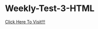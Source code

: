 # Weekly-Test-3-HTML
[Click Here To Visit!!!](https://anupkrmistry.github.io/Weekly-Test-3-HTML/ "Home Page")
